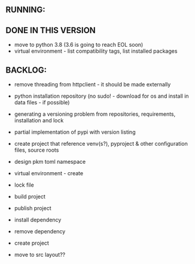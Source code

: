 ## RUNNING: 

## DONE IN THIS VERSION
- move to python 3.8 (3.6 is going to reach EOL soon)
- virtual environment - list compatibility tags, list installed packages
 
## BACKLOG:
- remove threading from httpclient - it should be made externally 
- python installation repository (no sudo! - download for os and install in data files - if possible)

- generating a versioning problem from repositories, requirements, installation and lock
- partial implementation of pypi with version listing 
- create project that reference venv(s?), pyproject & other configuration files, source roots
- design pkm toml namespace
- virtual environment - create
- lock file
- build project 
- publish project
- install dependency
- remove dependency
- create project
- move to src layout??